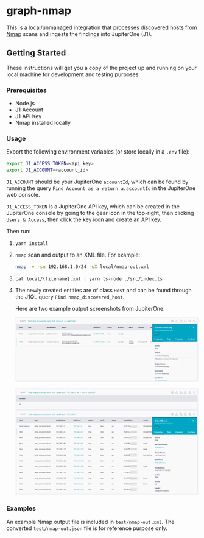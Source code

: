 # graph-nmap

This is a local/unmanaged integration that processes discovered hosts from
[Nmap](https://nmap.org/) scans and ingests the findings into JupiterOne (J1).

## Getting Started

These instructions will get you a copy of the project up and running on your
local machine for development and testing purposes.

### Prerequisites

* Node.js
* J1 Account
* J1 API Key
* Nmap installed locally

### Usage

Export the following environment variables (or store locally in a `.env` file):

```bash
export J1_ACCESS_TOKEN=<api_key>
export J1_ACCOUNT=<account_id>
```

`J1_ACCOUNT` should be your JupiterOne `accountId`, which can be found by
running the query `Find Account as a return a.accountId` in the JupiterOne web
console.

`J1_ACCESS_TOKEN` is a JupiterOne API key, which can be created in the
JupiterOne console by going to the gear icon in the top-right, then clicking
`Users & Access`, then click the key icon and create an API key.

Then run:

1. `yarn install`

1. `nmap` scan and output to an XML file. For example:

   ```bash
   nmap -v -sn 192.168.1.0/24 -oX local/nmap-out.xml
   ```

1. `cat local/{filename}.xml | yarn ts-node ./src/index.ts`

1. The newly created entities are of class `Host` and can be found through the
   J1QL query `Find nmap_discovered_host`.

   Here are two example output screenshots from JupiterOne:

   ![example1.png](images/example1.png)

   ![example2.png](images/example2.png)

### Examples

An example Nmap output file is included in `test/nmap-out.xml`. The converted
`test/nmap-out.json` file is for reference purpose only.
